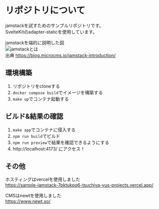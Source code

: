 # リポジトリについて
jamstackを試すためのサンプルリポジトリです。  
SvelteKitのadapter-staticを使用しています。

jamstackを端的に説明した図  
![jamstackとは](https://images.blog.microcms.io/assets/f5d83e38f9374219900ef1b0cc4d85cd/d15fa6674ef8481a968963c7b24dc4ba/figure4.png)  
出典 https://blog.microcms.io/jamstack-introduction/

## 環境構築
1. リポジトリをcloneする
2. `docker compose build`でイメージを構築する
3. `make up`でコンテナ起動する

## ビルド&結果の確認
1. `make app`でコンテナに侵入する
2. `npm run build`でビルド
3. `npm run preview`で結果を確認できるようにする
4. http://localhost:4173/ にアクセス！

## その他
ホスティングはvercelを使用しました  
https://sample-jamstack-7pktukpq6-tsuchiya-yus-projects.vercel.app/

CMSはnewtを使用しました  
https://www.newt.so/